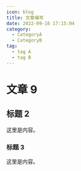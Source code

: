```yaml
---
icon: blog
title: 文章编写
date: 2022-09-16 17:15:04
category:
  - CategoryA
  - CategoryB
tag:
  - tag A
  - tag B
---
```


# 文章 9

## 标题 2

这里是内容。

### 标题 3

这里是内容。
